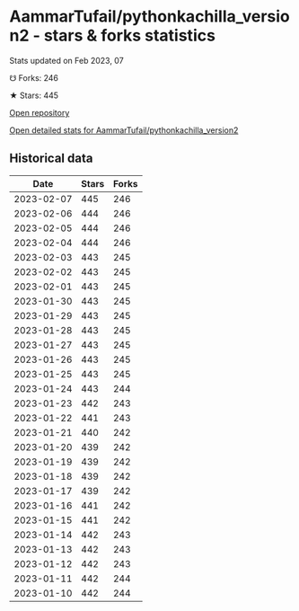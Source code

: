 # AammarTufail/pythonkachilla_version2 - stars & forks statistics

Stats updated on Feb 2023, 07

☋ Forks: 246

★ Stars: 445

[Open repository](https://github.com/AammarTufail/pythonkachilla_version2)

[Open detailed stats for AammarTufail/pythonkachilla_version2](https://reviewgithub.com/rep/AammarTufail/pythonkachilla_version2)

## Historical data
| Date | Stars | Forks |
|------|-------|-------|
| 2023-02-07 | 445 | 246 | 
| 2023-02-06 | 444 | 246 | 
| 2023-02-05 | 444 | 246 | 
| 2023-02-04 | 444 | 246 | 
| 2023-02-03 | 443 | 245 | 
| 2023-02-02 | 443 | 245 | 
| 2023-02-01 | 443 | 245 | 
| 2023-01-30 | 443 | 245 | 
| 2023-01-29 | 443 | 245 | 
| 2023-01-28 | 443 | 245 | 
| 2023-01-27 | 443 | 245 | 
| 2023-01-26 | 443 | 245 | 
| 2023-01-25 | 443 | 245 | 
| 2023-01-24 | 443 | 244 | 
| 2023-01-23 | 442 | 243 | 
| 2023-01-22 | 441 | 243 | 
| 2023-01-21 | 440 | 242 | 
| 2023-01-20 | 439 | 242 | 
| 2023-01-19 | 439 | 242 | 
| 2023-01-18 | 439 | 242 | 
| 2023-01-17 | 439 | 242 | 
| 2023-01-16 | 441 | 242 | 
| 2023-01-15 | 441 | 242 | 
| 2023-01-14 | 442 | 243 | 
| 2023-01-13 | 442 | 243 | 
| 2023-01-12 | 442 | 243 | 
| 2023-01-11 | 442 | 244 | 
| 2023-01-10 | 442 | 244 | 

